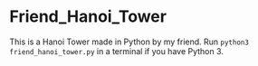 # Friend_Hanoi_Tower

This is a Hanoi Tower made in Python by my friend. Run `python3 friend_hanoi_tower.py` in a terminal if you have Python 3.

